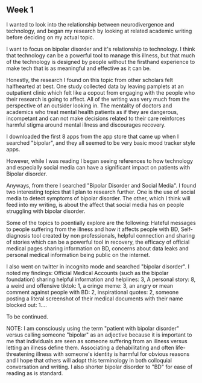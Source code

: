 ## Week 1


I wanted to look into the relationship between neurodivergence and technology, and began my research by looking at related academic writing before deciding on my actual topic. 

I want to focus on bipolar disorder and it's relationship to technology. I think that technology can be a powerful tool to  manage this illness, but that much of the technology is designed by people without the firsthand experience to make tech that is as meaningful and effective as it can be. 

Honestly, the research I found on this topic from other scholars felt halfhearted at best. One study collected data by leaving pamplets at an outpatient clinic which felt like a copout from engaging with the people who their research is going to affect. All of the writing was very much from the perspective of an outsider looking in. The mentality of doctors and academics who treat mental health patients as if they are dangerous, incompetant and can not make decisions related to their care reinforces harmful stigma around mental illness and discourages recovery. 

I downloaded the first 8 apps from the app store that came up when I searched "bipolar", and they all seemed to be very basic mood tracker style apps. 

However, while I was reading I began seeing references to how technology and especially social media can have a significant impact on patients with Bipolar disorder. 

Anyways, from there I searched "Bipolar Disorder and Social Media". I found two interesting topics that I plan to research further. One is the use of social media to detect symptoms of bipolar disorder. The other, which I think will feed into my writing, is about the affect that social media has on people struggling with bipolar disorder. 

Some of the topics to poentially explore are the following: Hateful messages to people suffering from the illness and how it affects people with BD, Self-diagnosis tool created by non professionals, helpful connection and sharing of stories which can be a powerful tool in recovery, the efficacy of official medical pages sharing information on BD, concerns about data leaks and personal medical information being public on the internet.

I also went on twitter in incognito mode and searched "bipolar disorder". I noted my findings:
Official Medical Accounts (such as the bipolar foundation) sharing helpful information and helplines: 3, A personal story: 8, a weird and offensive tiktok: 1, a cringe meme: 3, an angry or mean comment against people with BD: 2, inspirational quotes: 2, someone posting a literal screenshot of their medical documents with their name blocked out: 1....

To be continued.



NOTE: I am consciously using the term "patient with bipolar disorder" versus calling someone "bipolar" as an adjective because it is important to me that individuals are seen as someone suffering from an illness versus letting an illness define them. Associating a dehabilitating and often life-threatening illness with someone's identity is harmful for obvious reasons and I hope that others will adopt this terminology in both colloquial conversation and writing. I also shorter bipolar disorder to "BD" for ease of reading as is standard. 

